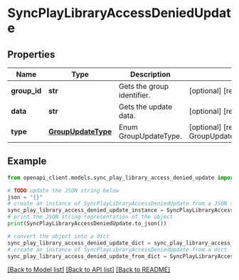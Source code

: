 # SyncPlayLibraryAccessDeniedUpdate


## Properties

Name | Type | Description | Notes
------------ | ------------- | ------------- | -------------
**group_id** | **str** | Gets the group identifier. | [optional] [readonly] 
**data** | **str** | Gets the update data. | [optional] [readonly] 
**type** | [**GroupUpdateType**](GroupUpdateType.md) | Enum GroupUpdateType. | [optional] [readonly] [default to GroupUpdateType.LIBRARYACCESSDENIED]

## Example

```python
from openapi_client.models.sync_play_library_access_denied_update import SyncPlayLibraryAccessDeniedUpdate

# TODO update the JSON string below
json = "{}"
# create an instance of SyncPlayLibraryAccessDeniedUpdate from a JSON string
sync_play_library_access_denied_update_instance = SyncPlayLibraryAccessDeniedUpdate.from_json(json)
# print the JSON string representation of the object
print(SyncPlayLibraryAccessDeniedUpdate.to_json())

# convert the object into a dict
sync_play_library_access_denied_update_dict = sync_play_library_access_denied_update_instance.to_dict()
# create an instance of SyncPlayLibraryAccessDeniedUpdate from a dict
sync_play_library_access_denied_update_from_dict = SyncPlayLibraryAccessDeniedUpdate.from_dict(sync_play_library_access_denied_update_dict)
```
[[Back to Model list]](../README.md#documentation-for-models) [[Back to API list]](../README.md#documentation-for-api-endpoints) [[Back to README]](../README.md)


